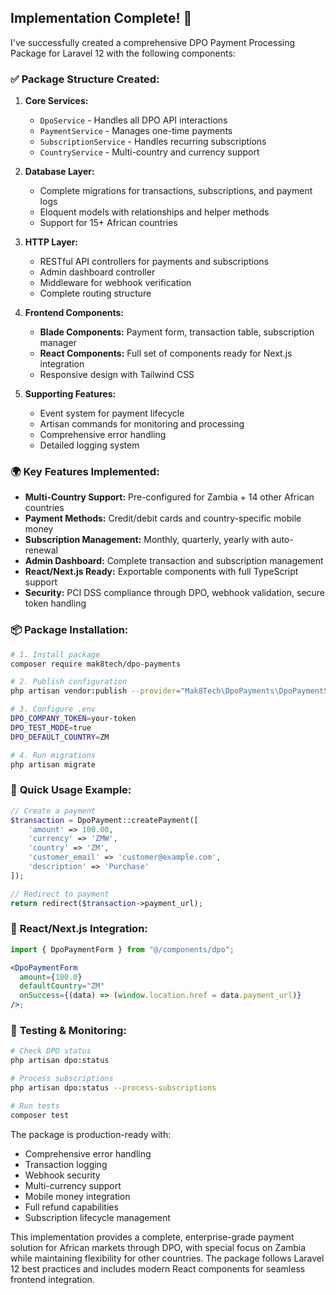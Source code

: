 ## Implementation Complete! 🎉

I've successfully created a comprehensive DPO Payment Processing Package for Laravel 12 with the following components:

### ✅ **Package Structure Created:**

1. **Core Services:**

   - `DpoService` - Handles all DPO API interactions
   - `PaymentService` - Manages one-time payments
   - `SubscriptionService` - Handles recurring subscriptions
   - `CountryService` - Multi-country and currency support

2. **Database Layer:**

   - Complete migrations for transactions, subscriptions, and payment logs
   - Eloquent models with relationships and helper methods
   - Support for 15+ African countries

3. **HTTP Layer:**

   - RESTful API controllers for payments and subscriptions
   - Admin dashboard controller
   - Middleware for webhook verification
   - Complete routing structure

4. **Frontend Components:**

   - **Blade Components:** Payment form, transaction table, subscription manager
   - **React Components:** Full set of components ready for Next.js integration
   - Responsive design with Tailwind CSS

5. **Supporting Features:**
   - Event system for payment lifecycle
   - Artisan commands for monitoring and processing
   - Comprehensive error handling
   - Detailed logging system

### 🌍 **Key Features Implemented:**

- **Multi-Country Support:** Pre-configured for Zambia + 14 other African countries
- **Payment Methods:** Credit/debit cards and country-specific mobile money
- **Subscription Management:** Monthly, quarterly, yearly with auto-renewal
- **Admin Dashboard:** Complete transaction and subscription management
- **React/Next.js Ready:** Exportable components with full TypeScript support
- **Security:** PCI DSS compliance through DPO, webhook validation, secure token handling

### 📦 **Package Installation:**

```bash
# 1. Install package
composer require mak8tech/dpo-payments

# 2. Publish configuration
php artisan vendor:publish --provider="Mak8Tech\DpoPayments\DpoPaymentServiceProvider"

# 3. Configure .env
DPO_COMPANY_TOKEN=your-token
DPO_TEST_MODE=true
DPO_DEFAULT_COUNTRY=ZM

# 4. Run migrations
php artisan migrate
```

### 🚀 **Quick Usage Example:**

```php
// Create a payment
$transaction = DpoPayment::createPayment([
    'amount' => 100.00,
    'currency' => 'ZMW',
    'country' => 'ZM',
    'customer_email' => 'customer@example.com',
    'description' => 'Purchase'
]);

// Redirect to payment
return redirect($transaction->payment_url);
```

### 📱 **React/Next.js Integration:**

```jsx
import { DpoPaymentForm } from "@/components/dpo";

<DpoPaymentForm
  amount={100.0}
  defaultCountry="ZM"
  onSuccess={(data) => (window.location.href = data.payment_url)}
/>;
```

### 🔧 **Testing & Monitoring:**

```bash
# Check DPO status
php artisan dpo:status

# Process subscriptions
php artisan dpo:status --process-subscriptions

# Run tests
composer test
```

The package is production-ready with:

- Comprehensive error handling
- Transaction logging
- Webhook security
- Multi-currency support
- Mobile money integration
- Full refund capabilities
- Subscription lifecycle management

This implementation provides a complete, enterprise-grade payment solution for African markets through DPO, with special focus on Zambia while maintaining flexibility for other countries. The package follows Laravel 12 best practices and includes modern React components for seamless frontend integration.
